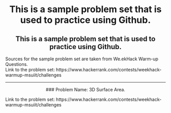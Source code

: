 <div align="center">
  <h1>
    This is a sample problem set that is used to practice using Github.
  </h1>
</div>

<div align="center">
  <h2>
    This is a sample problem set that is used to practice using Github.
  </h2>
</div>

<div align="left">
  <p>
  Sources for the sample problem set are taken from We.ekHack Warm-up Questions.<br>
  Link to the problem set: https://www.hackerrank.com/contests/weekhack-warmup-msuiit/challenges
  </p>
</div>

---

<div align="center">
    ### Problem Name: 3D Surface Area.
</div>

<div align="left">
  <p>
  Link to the problem set: https://www.hackerrank.com/contests/weekhack-warmup-msuiit/challenges
  </p>
</div>
